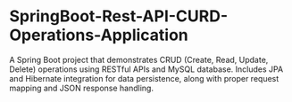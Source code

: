 # SpringBoot-Rest-API-CURD-Operations-Application
A Spring Boot project that demonstrates CRUD (Create, Read, Update, Delete) operations using RESTful APIs and MySQL database. Includes JPA and Hibernate integration for data persistence, along with proper request mapping and JSON response handling.
